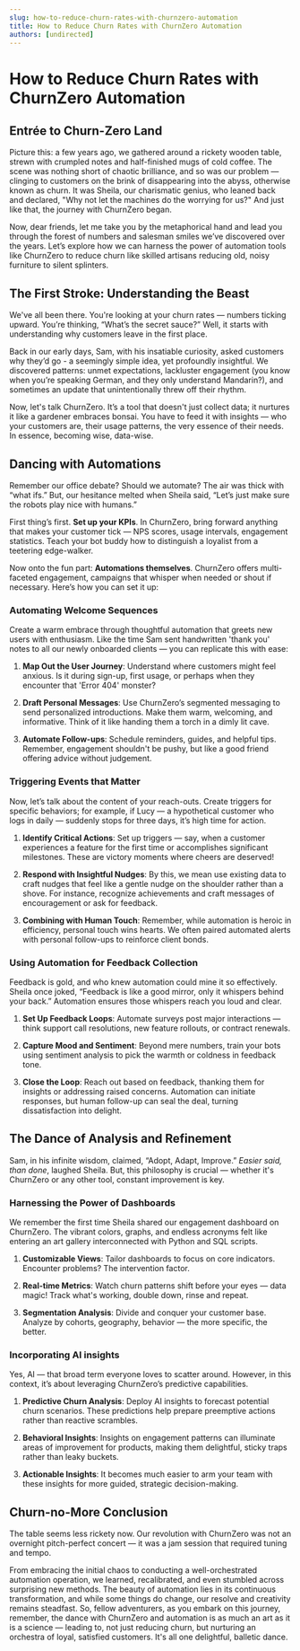 ```yaml
---
slug: how-to-reduce-churn-rates-with-churnzero-automation
title: How to Reduce Churn Rates with ChurnZero Automation
authors: [undirected]
---
```



# How to Reduce Churn Rates with ChurnZero Automation

## Entrée to Churn-Zero Land

Picture this: a few years ago, we gathered around a rickety wooden table, strewn with crumpled notes and half-finished mugs of cold coffee. The scene was nothing short of chaotic brilliance, and so was our problem — clinging to customers on the brink of disappearing into the abyss, otherwise known as churn. It was Sheila, our charismatic genius, who leaned back and declared, "Why not let the machines do the worrying for us?" And just like that, the journey with ChurnZero began.

Now, dear friends, let me take you by the metaphorical hand and lead you through the forest of numbers and salesman smiles we’ve discovered over the years. Let’s explore how we can harness the power of automation tools like ChurnZero to reduce churn like skilled artisans reducing old, noisy furniture to silent splinters.

## The First Stroke: Understanding the Beast

We've all been there. You're looking at your churn rates — numbers ticking upward. You’re thinking, “What’s the secret sauce?” Well, it starts with understanding why customers leave in the first place. 

Back in our early days, Sam, with his insatiable curiosity, asked customers why they’d go - a seemingly simple idea, yet profoundly insightful. We discovered patterns: unmet expectations, lackluster engagement (you know when you’re speaking German, and they only understand Mandarin?), and sometimes an update that unintentionally threw off their rhythm.

Now, let's talk ChurnZero. It’s a tool that doesn't just collect data; it nurtures it like a gardener embraces bonsai. You have to feed it with insights — who your customers are, their usage patterns, the very essence of their needs. In essence, becoming wise, data-wise.

## Dancing with Automations

Remember our office debate? Should we automate? The air was thick with “what ifs.” But, our hesitance melted when Sheila said, “Let’s just make sure the robots play nice with humans.” 

First thing’s first. **Set up your KPIs**. In ChurnZero, bring forward anything that makes your customer tick — NPS scores, usage intervals, engagement statistics. Teach your bot buddy how to distinguish a loyalist from a teetering edge-walker.

Now onto the fun part: **Automations themselves**. ChurnZero offers multi-faceted engagement, campaigns that whisper when needed or shout if necessary. Here’s how you can set it up:

### Automating Welcome Sequences

Create a warm embrace through thoughtful automation that greets new users with enthusiasm. Like the time Sam sent handwritten 'thank you' notes to all our newly onboarded clients — you can replicate this with ease:

1. **Map Out the User Journey**: Understand where customers might feel anxious. Is it during sign-up, first usage, or perhaps when they encounter that 'Error 404' monster?
   
2. **Draft Personal Messages**: Use ChurnZero’s segmented messaging to send personalized introductions. Make them warm, welcoming, and informative. Think of it like handing them a torch in a dimly lit cave.
   
3. **Automate Follow-ups**: Schedule reminders, guides, and helpful tips. Remember, engagement shouldn't be pushy, but like a good friend offering advice without judgement.

### Triggering Events that Matter

Now, let’s talk about the content of your reach-outs. Create triggers for specific behaviors; for example, if Lucy — a hypothetical customer who logs in daily — suddenly stops for three days, it’s high time for action. 

1. **Identify Critical Actions**: Set up triggers — say, when a customer experiences a feature for the first time or accomplishes significant milestones. These are victory moments where cheers are deserved!
   
2. **Respond with Insightful Nudges**: By this, we mean use existing data to craft nudges that feel like a gentle nudge on the shoulder rather than a shove. For instance, recognize achievements and craft messages of encouragement or ask for feedback.
   
3. **Combining with Human Touch**: Remember, while automation is heroic in efficiency, personal touch wins hearts. We often paired automated alerts with personal follow-ups to reinforce client bonds.

### Using Automation for Feedback Collection

Feedback is gold, and who knew automation could mine it so effectively. Sheila once joked, “Feedback is like a good mirror, only it whispers behind your back.” Automation ensures those whispers reach you loud and clear.

1. **Set Up Feedback Loops**: Automate surveys post major interactions — think support call resolutions, new feature rollouts, or contract renewals.
   
2. **Capture Mood and Sentiment**: Beyond mere numbers, train your bots using sentiment analysis to pick the warmth or coldness in feedback tone.
   
3. **Close the Loop**: Reach out based on feedback, thanking them for insights or addressing raised concerns. Automation can initiate responses, but human follow-up can seal the deal, turning dissatisfaction into delight.

## The Dance of Analysis and Refinement

Sam, in his infinite wisdom, claimed, “Adopt, Adapt, Improve.” *Easier said, than done*, laughed Sheila. But, this philosophy is crucial — whether it's ChurnZero or any other tool, constant improvement is key.

### Harnessing the Power of Dashboards

We remember the first time Sheila shared our engagement dashboard on ChurnZero. The vibrant colors, graphs, and endless acronyms felt like entering an art gallery interconnected with Python and SQL scripts.

1. **Customizable Views**: Tailor dashboards to focus on core indicators. Encounter problems? The intervention factor.
   
2. **Real-time Metrics**: Watch churn patterns shift before your eyes — data magic! Track what's working, double down, rinse and repeat.
   
3. **Segmentation Analysis**: Divide and conquer your customer base. Analyze by cohorts, geography, behavior — the more specific, the better.

### Incorporating AI insights

Yes, AI — that broad term everyone loves to scatter around. However, in this context, it’s about leveraging ChurnZero’s predictive capabilities.

1. **Predictive Churn Analysis**: Deploy AI insights to forecast potential churn scenarios. These predictions help prepare preemptive actions rather than reactive scrambles.
   
2. **Behavioral Insights**: Insights on engagement patterns can illuminate areas of improvement for products, making them delightful, sticky traps rather than leaky buckets.
   
3. **Actionable Insights**: It becomes much easier to arm your team with these insights for more guided, strategic decision-making.

## Churn-no-More Conclusion

The table seems less rickety now. Our revolution with ChurnZero was not an overnight pitch-perfect concert — it was a jam session that required tuning and tempo.

From embracing the initial chaos to conducting a well-orchestrated automation operation, we learned, recalibrated, and even stumbled across surprising new methods. The beauty of automation lies in its continuous transformation, and while some things do change, our resolve and creativity remains steadfast. So, fellow adventurers, as you embark on this journey, remember, the dance with ChurnZero and automation is as much an art as it is a science — leading to, not just reducing churn, but nurturing an orchestra of loyal, satisfied customers. It's all one delightful, balletic dance.